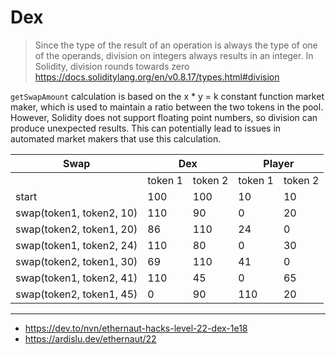 # Dex

> Since the type of the result of an operation is always the type of one of the operands, division on integers always results in an integer. In Solidity, division rounds towards zero
> https://docs.soliditylang.org/en/v0.8.17/types.html#division

`getSwapAmount` calculation is based on the x \* y = k constant function market maker, which is used to maintain a ratio between the two tokens in the pool. However, Solidity does not support floating point numbers, so division can produce unexpected results. This can potentially lead to issues in automated market makers that use this calculation.

<table>
    <thead>
        <tr>
            <th rowspan="2">Swap</th>
            <th colspan="2">Dex</th>
            <th colspan="2">Player</th>
        </tr>
    </thead>
    <tbody>
        <tr>
            <td></td>
            <td>token 1</td>
            <td>token 2</td>
            <td>token 1</td>
            <td>token 2</td>
        </tr>
        <tr>
            <td>start</td>
            <td>100</td>
            <td>100</td>
            <td>10</td>
            <td>10</td>
        </tr>
        <tr>
            <td>swap(token1, token2, 10)</td>
            <td>110</td>
            <td>90</td>
            <td>0</td>
            <td>20</td>
        </tr>
        <tr>
            <td>swap(token2, token1, 20)</td>
            <td>86</td>
            <td>110</td>
            <td>24</td>
            <td>0</td>
        </tr>
        <tr>
            <td>swap(token1, token2, 24)</td>
            <td>110</td>
            <td>80</td>
            <td>0</td>
            <td>30</td>
        </tr>
        <tr>
            <td>swap(token2, token1, 30)</td>
            <td>69</td>
            <td>110</td>
            <td>41</td>
            <td>0</td>
        </tr>
        <tr>
            <td>swap(token1, token2, 41)</td>
            <td>110</td>
            <td>45</td>
            <td>0</td>
            <td>65</td>
        </tr>
        <tr>
            <td>swap(token2, token1, 45)</td>
            <td>0</td>
            <td>90</td>
            <td>110</td>
            <td>20</td>
        </tr>
    </tbody>
</table>

---

-   https://dev.to/nvn/ethernaut-hacks-level-22-dex-1e18
-   https://ardislu.dev/ethernaut/22
